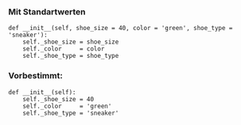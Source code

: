 
### Mit Standartwerten
```
def __init__(self, shoe_size = 40, color = 'green', shoe_type = 'sneaker'):
    self._shoe_size = shoe_size
    self._color     = color
    self._shoe_type = shoe_type
```
### Vorbestimmt:
```
def __init__(self):
    self._shoe_size = 40
    self._color     = 'green'
    self._shoe_type = 'sneaker'
```